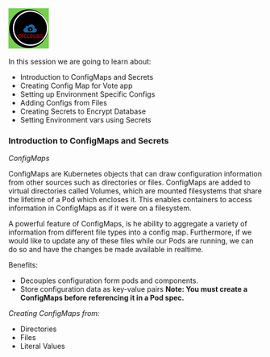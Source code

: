 <img src="../images/c4logo.png">


In this session we are going to learn about: 

- Introduction to ConfigMaps and Secrets
- Creating Config Map for Vote app
- Setting up Environment Specific Configs
- Adding Configs from Files
- Creating Secrets to Encrypt Database
- Setting Environment vars using Secrets

### Introduction to ConfigMaps and Secrets
*ConfigMaps*

ConfigMaps are Kubernetes objects that can draw configuration information from other sources such as directories or files. ConfigMaps are added to virtual directories called Volumes, which are mounted filesystems that share the lifetime of a Pod which encloses it. This enables containers to access information in ConfigMaps as if it were on a filesystem.

A powerful feature of ConfigMaps, is he ability to aggregate a variety of information from different file types into a config map. Furthermore, if we would like to update any of these files while our Pods are running, we can do so and have the changes be made available in realtime.

Benefits:
- Decouples configuration form pods and components.
- Store configuration data as key-value pairs 
**Note: You must create a ConfigMaps before referencing it in a Pod spec.**

*Creating ConfigMaps from:*
- Directories
- Files
- Literal Values
